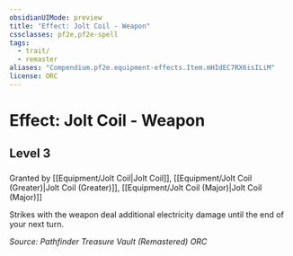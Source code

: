 ```yaml
---
obsidianUIMode: preview
title: "Effect: Jolt Coil - Weapon"
cssclasses: pf2e,pf2e-spell
tags:
  - trait/
  - remaster
aliases: "Compendium.pf2e.equipment-effects.Item.mHIdEC7RX6isILiM"
license: ORC
---
```

# Effect: Jolt Coil - Weapon
## Level 3
### 






Granted by [[Equipment/Jolt Coil|Jolt Coil]], [[Equipment/Jolt Coil (Greater)|Jolt Coil (Greater)]], [[Equipment/Jolt Coil (Major)|Jolt Coil (Major)]]

Strikes with the weapon deal additional electricity damage until the end of your next turn.

*Source: Pathfinder Treasure Vault (Remastered)*
*ORC*